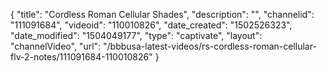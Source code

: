 {
    "title": "Cordless Roman Cellular Shades",
    "description": "",
    "channelid": "111091684",
    "videoid": "110010826",
    "date_created": "1502526323",
    "date_modified": "1504049177",
    "type": "captivate",
    "layout": "channelVideo",
    "url": "\/bbbusa-latest-videos\/rs-cordless-roman-cellular-flv-2-notes\/111091684-110010826"
}